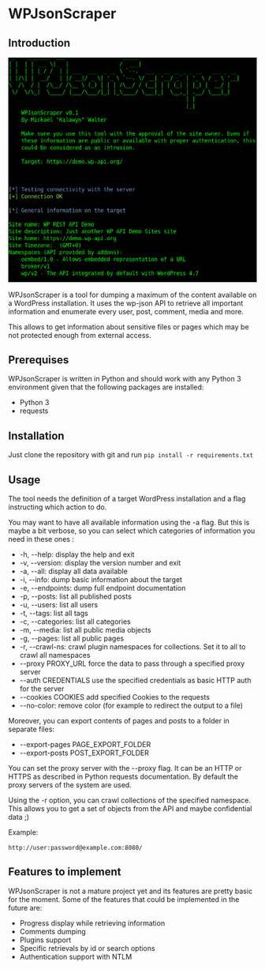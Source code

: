 # WPJsonScraper

## Introduction

![WPJsonScraper capture](doc/WPJsonScraperCapture.png)

WPJsonScraper is a tool for dumping a maximum of the content available on a
WordPress installation. It uses the wp-json API to retrieve all important
information and enumerate every user, post, comment, media and more.

This allows to get information about sensitive files or pages which may be not
protected enough from external access.

## Prerequises

WPJsonScraper is written in Python and should work with any Python 3
environment given that the following packages are installed:

* Python 3
* requests

## Installation

Just clone the repository with git and run `pip install -r requirements.txt`

## Usage

The tool needs the definition of a target WordPress installation and a flag
instructing which action to do.

You may want to have all available information using the -a flag. But this is
maybe a bit verbose, so you can select which categories of information you need
in these ones :

* -h, --help: display the help and exit
* -v, --version: display the version number and exit
* -a, --all: display all data available
* -i, --info: dump basic information about the target
* -e, --endpoints: dump full endpoint documentation
* -p, --posts: list all published posts
* -u, --users: list all users
* -t, --tags: list all tags
* -c, --categories: list all categories
* -m, --media: list all public media objects
* -g, --pages: list all public pages
* -r, --crawl-ns: crawl plugin namespaces for collections. Set it to all to
crawl all namespaces
* --proxy PROXY_URL force the data to pass through a specified proxy server
* --auth CREDENTIALS use the specified credentials as basic HTTP auth for the
server
* --cookies COOKIES add specified Cookies to the requests
* --no-color: remove color (for example to redirect the output to a file)

Moreover, you can export contents of pages and posts to a folder in separate
files:

* --export-pages PAGE_EXPORT_FOLDER
* --export-posts POST_EXPORT_FOLDER

You can set the proxy server with the --proxy flag. It can be an HTTP or HTTPS
as described in Python requests documentation. By default the proxy servers of
the system are used.

Using the -r option, you can crawl collections of the specified namespace. This
allows you to get a set of objects from the API and maybe confidential data ;)

Example:

    http://user:password@example.com:8080/

## Features to implement

WPJsonScraper is not a mature project yet and its features are pretty basic for
the moment. Some of the features that could be implemented in the future are:

* Progress display while retrieving information
* Comments dumping
* Plugins support
* Specific retrievals by id or search options
* Authentication support with NTLM
